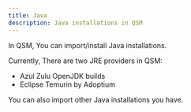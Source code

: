 ```yaml
---
title: Java
description: Java installations in QSM
---
```


In QSM, You can import/install Java installations.

Currently, There are two JRE providers in QSM:

- Azul Zulu OpenJDK builds
- Eclipse Temurin by Adoptium

You can also import other Java installations you have.
